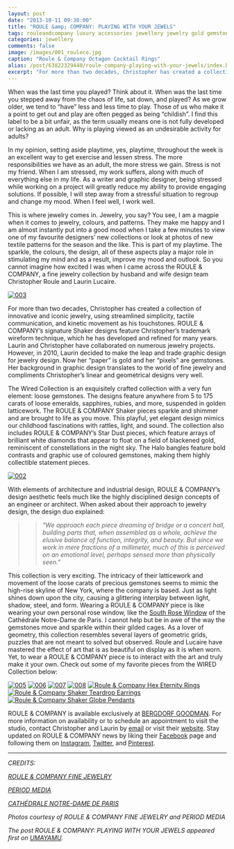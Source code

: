 ```yaml
---
layout: post
date: "2013-10-11 09:30:00"
title: "ROULE &amp; COMPANY: PLAYING WITH YOUR JEWELS"
tags: rouleandcompany luxury accessories jewellery jewelry gold gemstones usa nyc artisan craftsmanship
categories: jewellery
comments: false
image: /images/001_rouleco.jpg
caption: "Roule & Company Octagon Cocktail Rings"
alias: /post/63822329440/roule-company-playing-with-your-jewels/index.html
excerpt: "For more than two decades, Christopher has created a collection of innovative and iconic jewelry, using streamlined simplicity, tactile communication, and kinetic movement as his touchstones. ROULE &amp; COMPANY’s signature Shaker designs feature Christopher’s trademark wireform technique, which he has developed and refined for many years. With elements of architecture and industrial design, ROULE &amp; COMPANY’s design aesthetic feels much like the highly disciplined design concepts of an engineer or architect."
---
```

When was the last time you played? Think about it. When was the last time you stepped away from the chaos of life, sat down, and played? As we grow older, we tend to “have” less and less time to play. Those of us who make it a point to get out and play are often pegged as being “childish”. I find this label to be a bit unfair, as the term usually means one is not fully developed or lacking as an adult. Why is playing viewed as an undesirable activity for adults?

In my opinion, setting aside playtime, yes, playtime, throughout the week is an excellent way to get exercise and lessen stress. The more responsibilities we have as an adult, the more stress we gain. Stress is not my friend. When I am stressed, my work suffers, along with much of everything else in my life. As a writer and graphic designer, being stressed while working on a project will greatly reduce my ability to provide engaging solutions. If possible, I will step away from a stressful situation to regroup and change my mood. When I feel well, I work well.

This is where jewelry comes in. Jewelry, you say? You see, I am a magpie when it comes to jewelry, colours, and patterns. They make me happy and I am almost instantly put into a good mood when I take a few minutes to view one of my favourite designers’ new collections or look at photos of new textile patterns for the season and the like. This is part of my playtime. The sparkle, the colours, the design, all of these aspects play a major role in stimulating my mind and as a result, improve my mood and outlook. So you cannot imagine how excited I was when I came across the ROULE &amp; COMPANY, a fine jewelry collection by husband and wife design team Christopher Roule and Laurin Lucaire.

[![003][3]][3]

For more than two decades, Christopher has created a collection of innovative and iconic jewelry, using streamlined simplicity, tactile communication, and kinetic movement as his touchstones. ROULE &amp; COMPANY’s signature Shaker designs feature Christopher’s trademark wireform technique, which he has developed and refined for many years. Laurin and Christopher have collaborated on numerous jewelry projects. However, in 2010, Laurin decided to make the leap and trade graphic design for jewelry design. Now her “paper” is gold and her “pixels” are gemstones. Her background in graphic design translates to the world of fine jewelry and compliments Christopher’s linear and geometrical designs very well.

The Wired Collection is an exquisitely crafted collection with a very fun element: loose gemstones. The designs feature anywhere from 5 to 175 carats of loose emeralds, sapphires, rubies, and more, suspended in golden latticework. The ROULE &amp; COMPANY Shaker pieces sparkle and shimmer and are brought to life as you move. This playful, yet elegant design mimics our childhood fascinations with rattles, light, and sound. The collection also includes ROULE &amp; COMPANY’s Star Dust pieces, which feature arrays of brilliant white diamonds that appear to float on a field of blackened gold, reminiscent of constellations in the night sky. The Halo bangles feature bold contrasts and graphic use of coloured gemstones, making them highly collectible statement pieces.

[![002][2]][2]

With elements of architecture and industrial design, ROULE &amp; COMPANY’s design aesthetic feels much like the highly disciplined design concepts of an engineer or architect. When asked about their approach to jewelry design, the design duo explained:

>> _"We approach each piece dreaming of bridge or a concert hall, building parts that, when assembled as a whole, achieve the elusive balance of function, integrity, and beauty. But since we work in mere fractions of a millimeter, much of this is perceived on an emotional level, perhaps sensed more than physically seen."_

This collection is very exciting. The intricacy of their latticework and movement of the loose carats of precious gemstones seems to mimic the high-rise skyline of New York, where the company is based. Just as light shines down upon the city, causing a glittering interplay between light, shadow, steel, and form. Wearing a ROULE &amp; COMPANY piece is like wearing your own personal rose window, like the [South Rose Window][4] of the Cathédrale Notre-Dame de Paris. I cannot help but be in awe of the way the gemstones move and sparkle within their gilded cages. As a lover of geometry, this collection resembles several layers of geometric grids, puzzles that are not meant to solved but observed. Roule and Lucaire have mastered the effect of art that is as beautiful on display as it is when worn. Yet, to wear a ROULE &amp; COMPANY piece is to interact with the art and truly make it your own. Check out some of my favorite pieces from the WIRED Collection below:

[![005][5]][5]
[![006][6]][6]
[![007][7]][7]
[![008][8]][8]
[![Roule &amp; Company Hex Eternity Rings][9]][9]
[![Roule &amp; Company Shaker Teardrop Earrings][10]][10]
[![Roule &amp; Company Shaker Globe Pendants][11]][11]

ROULE &amp; COMPANY is available exclusively at [BERGDORF GOODMAN][12]. For more information on availability or to schedule an appointment to visit the studio, contact Christopher and Laurin by [email][13] or visit their [website][14]. Stay updated on ROULE &amp; COMPANY news by liking their [Facebook][15] page and following them on [Instagram][16], [Twitter][17], and [Pinterest][18].

---

_CREDITS:_

_[ROULE &amp; COMPANY FINE JEWELRY][14]_

_[PERIOD MEDIA][19]_

_[CATHÉDRALE NOTRE-DAME DE PARIS][20]_

_Photos courtesy of ROULE &amp; COMPANY FINE JEWELRY and PERIOD MEDIA_

_The post ROULE &amp; COMPANY: PLAYING WITH YOUR JEWELS appeared first on [UMAYAMU][22]._

   [2]: /images/002_rouleco.jpg
   [3]: /images/003_rouleco.jpg
   [4]: http://www.notredamedeparis.fr/spip.php?article448
   [5]: /images/004_rouleco.jpg
   [6]: /images/005_rouleco.jpg
   [7]: /images/006_rouleco.jpg
   [8]: /images/007_rouleco.jpg
   [9]: /images/008_rouleco.jpg
   [10]: /images/009_rouleco.jpg
   [11]: /images/010_rouleco.jpg
   [12]: http://www.bergdorfgoodman.com/
   [13]: mailto:contact@rouleandcompany.com?subject=Hello%20ROULE%20&amp;%20COMPANY!&amp;body=I%20saw%20your%20feature%20on%20UMAYAMU%20and%20want%20more%20information%20about%20your%20collection.
   [14]: http://www.rouleandcompany.com/
   [15]: https://www.facebook.com/pages/Roule-Company/154646298036451
   [16]: http://www.instagram.com/rouleandcompany
   [17]: http://www.twitter.com/rouleandcompany
   [18]: http://www.pinterest.com/rouleandcompany
   [19]: http://www.periodmedia.com
   [20]: http://www.notredamedeparis.fr/
   [22]: http://www.umayamu.com/
